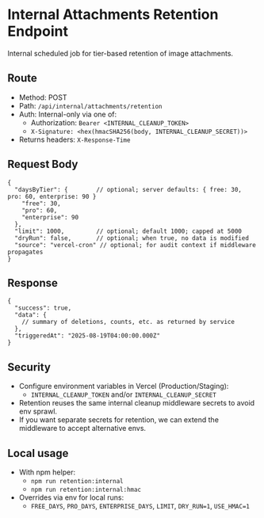 # Internal Attachments Retention Endpoint

Internal scheduled job for tier-based retention of image attachments.

## Route

- Method: POST
- Path: `/api/internal/attachments/retention`
- Auth: Internal-only via one of:
  - Authorization: `Bearer <INTERNAL_CLEANUP_TOKEN>`
  - `X-Signature: <hex(hmacSHA256(body, INTERNAL_CLEANUP_SECRET))>`
- Returns headers: `X-Response-Time`

## Request Body

```
{
  "daysByTier": {        // optional; server defaults: { free: 30, pro: 60, enterprise: 90 }
    "free": 30,
    "pro": 60,
    "enterprise": 90
  },
  "limit": 1000,         // optional; default 1000; capped at 5000
  "dryRun": false,       // optional; when true, no data is modified
  "source": "vercel-cron" // optional; for audit context if middleware propagates
}
```

## Response

```
{
  "success": true,
  "data": {
    // summary of deletions, counts, etc. as returned by service
  },
  "triggeredAt": "2025-08-19T04:00:00.000Z"
}
```

## Security

- Configure environment variables in Vercel (Production/Staging):
  - `INTERNAL_CLEANUP_TOKEN` and/or `INTERNAL_CLEANUP_SECRET`
- Retention reuses the same internal cleanup middleware secrets to avoid env sprawl.
- If you want separate secrets for retention, we can extend the middleware to accept alternative envs.

## Local usage

- With npm helper:
  - `npm run retention:internal`
  - `npm run retention:internal:hmac`
- Overrides via env for local runs:
  - `FREE_DAYS`, `PRO_DAYS`, `ENTERPRISE_DAYS`, `LIMIT`, `DRY_RUN=1`, `USE_HMAC=1`
